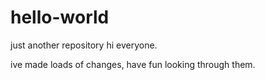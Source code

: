 # hello-world
just another repository
hi everyone.

ive made loads of changes, have fun looking through them.
